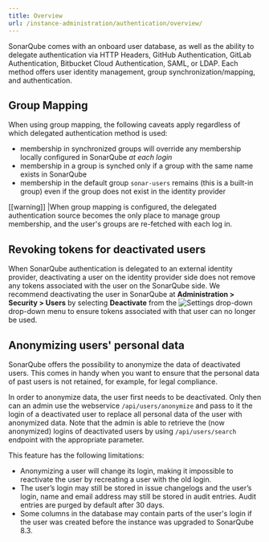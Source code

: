```yaml
---
title: Overview
url: /instance-administration/authentication/overview/
---
```


SonarQube comes with an onboard user database, as well as the ability to delegate authentication via HTTP Headers, GitHub Authentication, GitLab Authentication, Bitbucket Cloud Authentication, SAML, or LDAP. Each method offers user identity management, group synchronization/mapping, and authentication.

## Group Mapping
When using group mapping, the following caveats apply regardless of which delegated authentication method is used:
* membership in synchronized groups will override any membership locally configured in SonarQube _at each login_
* membership in a group is synched only if a group with the same name exists in SonarQube
* membership in the default group `sonar-users` remains (this is a built-in group) even if the group does not exist in the identity provider

[[warning]]
|When group mapping is configured, the delegated authentication source becomes the only place to manage group membership, and the user's groups are re-fetched with each log in.

## Revoking tokens for deactivated users
When SonarQube authentication is delegated to an external identity provider, deactivating a user on the identity provider side does not remove any tokens associated with the user on the SonarQube side. We recommend deactivating the user in SonarQube at **Administration > Security > Users** by selecting **Deactivate** from the ![Settings drop-down](/images/gear.png) drop-down menu to ensure tokens associated with that user can no longer be used.

## Anonymizing users' personal data
SonarQube offers the possibility to anonymize the data of deactivated users. This comes in handy when you want to ensure that the personal data of past users is not retained, for example, for legal compliance.

In order to anonymize data, the user first needs to be deactivated. Only then can an admin use the webservice `/api/users/anonymize` and pass to it the login of a deactivated user to replace all personal data of the user with anonymized data. Note that the admin is able to retrieve the (now anonymized) logins of deactivated users by using `/api/users/search` endpoint with the appropriate parameter.

This feature has the following limitations:
- Anonymizing a user will change its login, making it impossible to reactivate the user by recreating a user with the old login.
- The user’s login may still be stored in issue changelogs and the user’s login, name and email address may still be stored in audit entries. Audit entries are purged by default after 30 days.
- Some columns in the database may contain parts of the user's login if the user was created before the instance was upgraded to SonarQube 8.3.